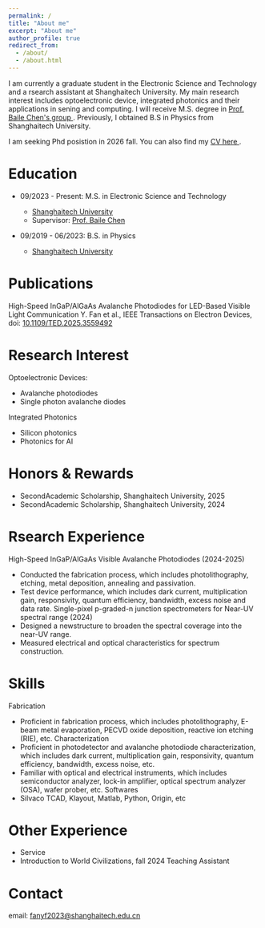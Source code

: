```yaml
---
permalink: /
title: "About me"
excerpt: "About me"
author_profile: true
redirect_from: 
  - /about/
  - /about.html
---
```


I am currently a graduate student in the Electronic Science and Technology  and a rsearch assistant at Shanghaitech University. My main research interest includes optoelectronic device, integrated photonics and their applications in sening and computing. I will receive M.S. degree in <a href="https://faculty.sist.shanghaitech.edu.cn/faculty/chenbl/#about" targe="-blank"> Prof. Baile Chen's group </a>. Previously, I obtained B.S in Physics from Shanghaitech University.

I am seeking Phd posistion in 2026 fall. You can also find my <a href="cv.pdf" target="-blank"> CV here </a>.

Education
======
* 09/2023 - Present: M.S. in Electronic Science and Technology
  * [Shanghaitech University](https://www.shanghaitech.edu.cn/eng/)
  * Supervisor: [Prof. Baile Chen](https://faculty.sist.shanghaitech.edu.cn/faculty/chenbl/#about)

* 09/2019 - 06/2023: B.S. in Physics
  * [Shanghaitech University](https://www.shanghaitech.edu.cn/eng/)
 
Publications
======
High-Speed InGaP/AlGaAs Avalanche Photodiodes for LED-Based Visible Light Communication
<bt> Y. Fan et al., IEEE Transactions on Electron Devices, doi: [10.1109/TED.2025.3559492](https://ieeexplore.ieee.org/document/10970750)
 
Research Interest
======
Optoelectronic Devices:
 * Avalanche photodiodes
 * Single photon avalanche diodes

Integrated Photonics
 * Silicon photonics
 * Photonics for AI

Honors & Rewards
======
* SecondAcademic Scholarship, Shanghaitech University, 2025
* SecondAcademic Scholarship, Shanghaitech University, 2024

Rsearch Experience
======
High-Speed InGaP/AlGaAs Visible Avalanche Photodiodes (2024-2025)
 * Conducted the fabrication process, which includes photolithography, etching, metal deposition, annealing and passivation.
 * Test device performance, which includes dark current, multiplication gain, responsivity, quantum efficiency, bandwidth, excess noise and data rate.
Single-pixel p-graded-n junction spectrometers for Near-UV spectral range (2024)
 * Designed a newstructure to broaden the spectral coverage into the near-UV range.
 * Measured electrical and optical characteristics for spectrum construction.

Skills
======
Fabrication
 * Proficient in fabrication process, which includes photolithography, E-beam metal evaporation, PECVD oxide deposition, reactive ion etching (RIE), etc.
Characterization
 *  Proficient in photodetector and avalanche photodiode characterization, which includes dark current, multiplication gain, responsivity, quantum efficiency, bandwidth, excess noise, etc.
 * Familiar with optical and electrical instruments, which includes semiconductor analyzer, lock-in amplifier, optical spectrum analyzer (OSA), wafer prober, etc.
Softwares
 * Silvaco TCAD, Klayout, Matlab, Python, Origin, etc

Other Experience
======
* Service
 *  Introduction to World Civilizations, fall 2024
   Teaching Assistant

Contact
======
email: fanyf2023@shanghaitech.edu.cn

